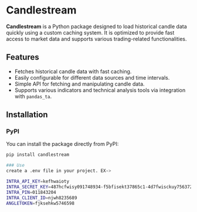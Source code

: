# Candlestream

**Candlestream** is a Python package designed to load historical candle data quickly using a custom caching system. It is optimized to provide fast access to market data and supports various trading-related functionalities.

## Features

- Fetches historical candle data with fast caching.
- Easily configurable for different data sources and time intervals.
- Simple API for fetching and manipulating candle data.
- Supports various indicators and technical analysis tools via integration with `pandas_ta`.
  
## Installation

### PyPI

You can install the package directly from PyPI:

```bash
pip install candlestream

### Use
create a .env file in your project. EX->

INTRA_API_KEY=kefhwaioty
INTRA_SECRET_KEY=487hcfwisy091748934-f5bfisekt37865c1-4d7fwisckuy75637284d-9dfiufcje5782438-33gfej6764343a90c
INTRA_PIN=011843204
INTRA_CLIENT_ID=njwh8235689
ANGLETOKEN=fjksehkw5746598 
